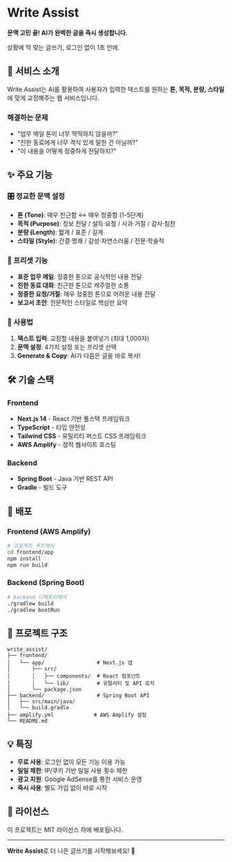 # Write Assist

**문맥 고민 끝! AI가 완벽한 글을 즉시 생성합니다.**

상황에 딱 맞는 글쓰기, 로그인 없이 1초 만에.

## 🚀 서비스 소개

Write Assist는 AI를 활용하여 사용자가 입력한 텍스트를 원하는 **톤, 목적, 분량, 스타일**에 맞게 교정해주는 웹 서비스입니다.

### 해결하는 문제
- "업무 메일 톤이 너무 딱딱하지 않을까?"
- "친한 동료에게 너무 격식 있게 말한 건 아닐까?"
- "이 내용을 어떻게 정중하게 전달하지?"

## ✨ 주요 기능

### 🎛️ 정교한 문맥 설정
- **톤 (Tone)**: 매우 친근함 ↔ 매우 정중함 (1-5단계)
- **목적 (Purpose)**: 정보 전달 / 설득·요청 / 사과·거절 / 감사·칭찬
- **분량 (Length)**: 짧게 / 표준 / 길게
- **스타일 (Style)**: 간결·명쾌 / 감성·자연스러움 / 전문·학술적

### 🎯 프리셋 기능
- **표준 업무 메일**: 정중한 톤으로 공식적인 내용 전달
- **친한 동료 대화**: 친근한 톤으로 캐주얼한 소통
- **정중한 요청/거절**: 매우 정중한 톤으로 어려운 내용 전달
- **보고서 초안**: 전문적인 스타일로 핵심만 요약

### 📝 사용법
1. **텍스트 입력**: 교정할 내용을 붙여넣기 (최대 1,000자)
2. **문맥 설정**: 4가지 설정 또는 프리셋 선택
3. **Generate & Copy**: AI가 다듬은 글을 바로 복사!

## 🛠️ 기술 스택

### Frontend
- **Next.js 14** - React 기반 풀스택 프레임워크
- **TypeScript** - 타입 안전성
- **Tailwind CSS** - 유틸리티 퍼스트 CSS 프레임워크
- **AWS Amplify** - 정적 웹사이트 호스팅

### Backend
- **Spring Boot** - Java 기반 REST API
- **Gradle** - 빌드 도구

## 🚀 배포

### Frontend (AWS Amplify)
```bash
# 프로젝트 루트에서
cd frontend/app
npm install
npm run build
```

### Backend (Spring Boot)
```bash
# backend 디렉토리에서
./gradlew build
./gradlew bootRun
```

## 📁 프로젝트 구조

```
write_assist/
├── frontend/
│   └── app/                 # Next.js 앱
│       ├── src/
│       │   ├── components/  # React 컴포넌트
│       │   └── lib/         # 유틸리티 및 API 로직
│       └── package.json
├── backend/                 # Spring Boot API
│   ├── src/main/java/
│   └── build.gradle
├── amplify.yml             # AWS Amplify 설정
└── README.md
```

## 💡 특징

- **무료 사용**: 로그인 없이 모든 기능 이용 가능
- **일일 제한**: IP/쿠키 기반 일일 사용 횟수 제한
- **광고 지원**: Google AdSense를 통한 서비스 운영
- **즉시 사용**: 별도 가입 없이 바로 시작

## 📄 라이선스

이 프로젝트는 MIT 라이선스 하에 배포됩니다.

---

**Write Assist**로 더 나은 글쓰기를 시작해보세요! 🎉